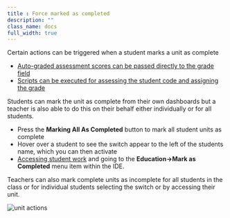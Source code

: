 ```yaml
---
title : Force marked as completed
description: ""
class_name: docs
full_width: true
---
```


Certain actions can be triggered when a student marks a unit as complete

- [Auto-graded assessment scores can be passed directly to the grade field](/docs/classes/unitmanagement/settings-info/autograde#transfer)
- [Scripts can be executed for assessing the student code and assigning the grade](/docs/classes/unitmanagement/settings-info/autograde#script)

Students can mark the unit as complete from their own dashboards but a teacher is also able to do this on their behalf either individually or for all students. 

- Press the **Marking All As Completed** button to mark all student units as complete
- Hover over a student to see the switch appear to the left of the students name, which you can then activate
- [Accessing student work](/docs/classes/monitor/studentcode) and going to the **Education->Mark as Completed** menu item within the IDE.

Teachers can also mark complete units as incomplete for all students in the class or for individual students selecting the switch or by accessing their unit.

<img alt="unit actions" src="/img/docs/class_administration/mark-complete.png" class="simple"/>